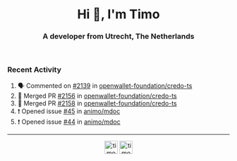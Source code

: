 <h1 align="center">Hi 👋, I'm Timo</h1>
<h3 align="center">A developer from Utrecht, The Netherlands</h3>
<br/>
<!-- https://github.com/rahuldkjain/github-profile-readme-generator --!>

<!--  <p align="left"><img src="https://github-readme-stats.vercel.app/api?username=timoglastra&show_icons=true&count_private=true&" alt="timoglastra" /></p> --!>

<!--
Github language stats
<p align="left"><img src="https://github-readme-stats.vercel.app/api/top-langs/?username=timoglastra&layout=compact" alt="timoglastra" /><p>
-->

<!-- Codestats language stats -->
<!-- <p align="left"><img src="https://codestats-readme.vercel.app/api/top-langs/?username=timoglastra&layout=compact&language_count=12" alt="timoglastra" /><p>    --!>
  
<h3>Recent Activity</h3>

<!--START_SECTION:activity-->
1. 🗣 Commented on [#2139](https://github.com/openwallet-foundation/credo-ts/pull/2139#issuecomment-2617780174) in [openwallet-foundation/credo-ts](https://github.com/openwallet-foundation/credo-ts)
2. 🎉 Merged PR [#2156](https://github.com/openwallet-foundation/credo-ts/pull/2156) in [openwallet-foundation/credo-ts](https://github.com/openwallet-foundation/credo-ts)
3. 🎉 Merged PR [#2158](https://github.com/openwallet-foundation/credo-ts/pull/2158) in [openwallet-foundation/credo-ts](https://github.com/openwallet-foundation/credo-ts)
4. ❗ Opened issue [#45](https://github.com/animo/mdoc/issues/45) in [animo/mdoc](https://github.com/animo/mdoc)
5. ❗ Opened issue [#44](https://github.com/animo/mdoc/issues/44) in [animo/mdoc](https://github.com/animo/mdoc)
<!--END_SECTION:activity-->

---

<p align="center">
<a href="https://twitter.com/timoglastra" target="blank"><img align="center" src="https://cdn.jsdelivr.net/npm/simple-icons@3.0.1/icons/twitter.svg" alt="timoglastra" height="30" width="30" /></a>
<a href="https://linkedin.com/in/timoglastra" target="blank"><img align="center" src="https://cdn.jsdelivr.net/npm/simple-icons@3.0.1/icons/linkedin.svg" alt="timoglastra" height="30" width="30" /></a>
</p>



